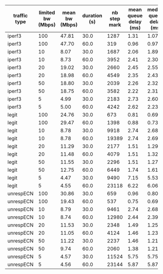 | traffic type | limited bw (Mbps) | mean bw (Mbps) | duration (s) | nb step mark | mean queue delay (ms) | median queue delay (ms) | mean total delay (ms) |
| ------------ | ----------------- | -------------- | ------------ | ------------ | --------------------- | ----------------------- | --------------------- |
|       iperf3 |               100 |          47.81 |         30.0 |         1287 |                  1.31 |                    1.07 |                  2.81 |
|       iperf3 |               100 |          47.70 |         60.0 |          319 |                  0.96 |                    0.97 |                  2.51 |
|       iperf3 |                10 |           8.07 |         30.0 |         1687 |                  2.06 |                    1.89 |                  4.64 |
|       iperf3 |                10 |           8.73 |         60.0 |         3952 |                  2.41 |                    2.30 |                  5.03 |
|       iperf3 |                20 |          19.02 |         30.0 |         2660 |                  2.45 |                    2.55 |                  4.09 |
|       iperf3 |                20 |          18.98 |         60.0 |         4549 |                  2.35 |                    2.43 |                  4.02 |
|       iperf3 |                50 |          18.80 |         30.0 |         2039 |                  2.26 |                    2.32 |                  3.83 |
|       iperf3 |                50 |          18.75 |         60.0 |         3582 |                  2.22 |                    2.31 |                  3.92 |
|       iperf3 |                 5 |           4.99 |         30.0 |         2183 |                  2.73 |                    2.60 |                  6.32 |
|       iperf3 |                 5 |           5.00 |         60.0 |         4242 |                  2.62 |                    2.23 |                  6.12 |
|        legit |               100 |          24.76 |         30.0 |          673 |                  0.81 |                    0.69 |                 15.08 |
|        legit |               100 |          29.47 |         60.0 |         1398 |                  0.88 |                    0.73 |                 13.82 |
|        legit |                10 |           8.78 |         30.0 |         9918 |                  2.74 |                    2.68 |                  5.63 |
|        legit |                10 |           8.78 |         60.0 |        19389 |                  2.74 |                    2.69 |                  5.77 |
|        legit |                20 |          11.29 |         30.0 |         2177 |                  1.51 |                    1.29 |                  7.59 |
|        legit |                20 |          11.48 |         60.0 |         4079 |                  1.51 |                    1.32 |                  7.52 |
|        legit |                50 |          11.55 |         30.0 |         2296 |                  1.51 |                    1.27 |                  8.43 |
|        legit |                50 |          12.75 |         60.0 |         6449 |                  1.74 |                    1.61 |                  6.88 |
|        legit |                 5 |           4.47 |         30.0 |         9490 |                  7.15 |                    5.53 |                  0.00 |
|        legit |                 5 |           4.55 |         60.0 |        23118 |                  6.22 |                    6.06 |                 10.46 |
|    unrespECN |               100 |          30.86 |         30.0 |          659 |                  0.96 |                    0.80 |                 15.52 |
|    unrespECN |               100 |          19.43 |         60.0 |          537 |                  0.75 |                    0.69 |                 20.56 |
|    unrespECN |                10 |           8.79 |         30.0 |         9461 |                  2.74 |                    2.68 |                  0.00 |
|    unrespECN |                10 |           8.74 |         60.0 |        12980 |                  2.44 |                    2.39 |                  6.23 |
|    unrespECN |                20 |          11.53 |         30.0 |         2348 |                  1.49 |                    1.25 |                  7.31 |
|    unrespECN |                20 |          11.05 |         60.0 |         4124 |                  1.46 |                    1.23 |                  7.96 |
|    unrespECN |                50 |          11.22 |         30.0 |         2237 |                  1.46 |                    1.21 |                  7.91 |
|    unrespECN |                50 |           9.74 |         60.0 |         2060 |                  1.38 |                    1.21 |                 13.21 |
|    unrespECN |                 5 |           4.57 |         30.0 |        11524 |                  5.75 |                    5.75 |                 10.77 |
|    unrespECN |                 5 |           4.56 |         60.0 |        23144 |                  5.87 |                    5.87 |                 10.49 |
